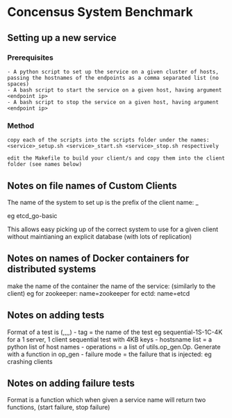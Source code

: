 # Concensus System Benchmark

## Setting up a new service 

### Prerequisites

	- A python script to set up the service on a given cluster of hosts, passing the hostnames of the endpoints as a comma separated list (no spaces)
	- A bash script to start the service on a given host, having argument <endpoint ip>
	- A bash script to stop the service on a given host, having argument <endpoint ip>

### Method

	copy each of the scripts into the scripts folder under the names: <service>_setup.sh <service>_start.sh <service>_stop.sh respectively
	
	edit the Makefile to build your client/s and copy them into the client folder (see names below) 

## Notes on file names of Custom Clients

The name of the system to set up is the prefix of the client name:
	<system>_<info about client>

eg
	etcd_go-basic

This allows easy picking up of the correct system to use for a given client without maintianing an explicit database (with lots of replication)

## Notes on names of Docker containers for distributed systems

make the name of the container the name of the service: (similarly to the client)
eg
	for zookeeper: name=zookeeper
	for ectd: name=etcd


## Notes on adding tests

Format of a test is (<tag>,<hostname list>,<number of clients>,<operations>,<failure mode>)
	- tag = the name of the test eg sequential-1S-1C-4K for a 1 server, 1 client sequential test with 4KB keys
	- hostsname list = a python list of host names
	- operations = a list of utils.op_gen.Op. Generate with a function in op_gen
	- failure mode = the failure that is injected: eg crashing clients

## Notes on adding failure tests

Format is a function which when given a service name will return two functions, (start failure, stop failure)



